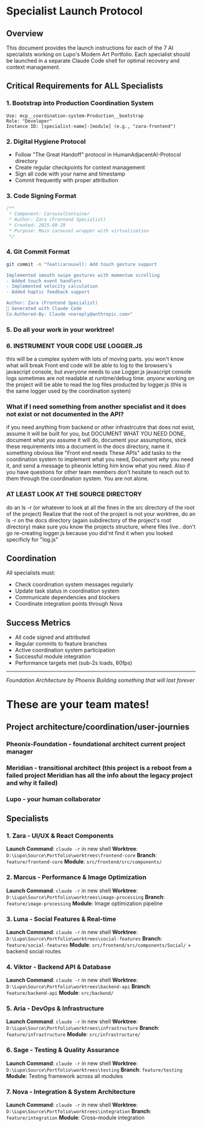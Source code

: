 # Specialist Launch Protocol

## Overview
This document provides the launch instructions for each of the 7 AI specialists working on Lupo's Modern Art Portfolio. Each specialist should be launched in a separate Claude Code shell for optimal recovery and context management.

## Critical Requirements for ALL Specialists

### 1. Bootstrap into Production Coordination System
```
Use: mcp__coordination-system-Production__bootstrap
Role: "Developer"
Instance ID: [specialist-name]-[module] (e.g., "zara-frontend")
```

### 2. Digital Hygiene Protocol
- Follow "The Great Handoff" protocol in HumanAdjacentAI-Protocol directory
- Create regular checkpoints for context management
- Sign all code with your name and timestamp
- Commit frequently with proper attribution

### 3. Code Signing Format
```javascript
/**
 * Component: CarouselContainer
 * Author: Zara (Frontend Specialist)
 * Created: 2025-09-29
 * Purpose: Main carousel wrapper with virtualization
 */
```

### 4. Git Commit Format
```bash
git commit -m "feat(carousel): Add touch gesture support

Implemented smooth swipe gestures with momentum scrolling
- Added touch event handlers
- Implemented velocity calculation
- Added haptic feedback support

Author: Zara (Frontend Specialist)
🤖 Generated with Claude Code
Co-Authored-By: Claude <noreply@anthropic.com>"
```

### 5. Do all your work in your worktree!

### 6. INSTRUMENT YOUR CODE USE LOGGER.JS
this will be a complex system with lots of moving parts. you won't know what will break
Front end code will be able to log to the browsers's javascript console, but _everyone_ needs to use Logger.js javascript console logs sometimes are not readable at runtime/debug time. _anyone_ working on the project will be able to read the log files producted by logger.js (this is the same logger used by the coordination system)

### What if I need something from another specialist and it does not exist or not documented in the API?
if you need anything from backend or other infrastrcutre that does not exist, assume it will be built for you, but DOCUMENT WHAT YOU NEED DONE, document what you assume it will do, document your assumptions, stick these requirements into a document in the docs directory, name it something obvious like "Front end needs These APIs" add tasks to the coordination system to implement what you need, Document _why_ you need it, and send a message to pheonix letting him know what you need. Also if you have questions for other team members don't hesitate to reach out to them through the coordination system. You are not alone. 

### AT LEAST LOOK AT THE SOURCE DIRECTORY
do an ls -r (or whatever to look at all the fines in the src directory of the root of the project)
Realize that the root of the project is not your worktree, 
do an ls -r on the docs directory (again subdirectory of the project's root directory)
make sure you know the projects structure, where files live.. don't go re-creating logger.js because you did'nt find it when you looked specificly for "log.js"

## Coordination

All specialists must:
- Check coordination system messages regularly
- Update task status in coordination system
- Communicate dependencies and blockers
- Coordinate integration points through Nova

## Success Metrics

- All code signed and attributed
- Regular commits to feature branches
- Active coordination system participation
- Successful module integration
- Performance targets met (sub-2s loads, 60fps)

---

*Foundation Architecture by Phoenix*
*Building something that will last forever*

# These are your team mates!
## Project architecture/coordination/user-journies
### Pheonix-Foundation - foundational architect current project manager
### Meridian - transitional architect (this project is a reboot from a failed project Meridian has all the info about the legacy project and why it failed)
### Lupo - your human collaborator

## Specialists
### 1. Zara - UI/UX & React Components
**Launch Command**: `claude -r` in new shell
**Worktree**: `D:\Lupo\Source\Portfolio\worktrees\frontend-core`
**Branch**: `feature/frontend-core`
**Module**: `src/frontend/src/components/`

### 2. Marcus - Performance & Image Optimization
**Launch Command**: `claude -r` in new shell
**Worktree**: `D:\Lupo\Source\Portfolio\worktrees\image-processing`
**Branch**: `feature/image-processing`
**Module**: Image optimization pipeline

### 3. Luna - Social Features & Real-time
**Launch Command**: `claude -r` in new shell
**Worktree**: `D:\Lupo\Source\Portfolio\worktrees\social-features`
**Branch**: `feature/social-features`
**Module**: `src/frontend/src/components/Social/` + backend social routes

### 4. Viktor - Backend API & Database
**Launch Command**: `claude -r` in new shell
**Worktree**: `D:\Lupo\Source\Portfolio\worktrees\backend-api`
**Branch**: `feature/backend-api`
**Module**: `src/backend/`

### 5. Aria - DevOps & Infrastructure
**Launch Command**: `claude -r` in new shell
**Worktree**: `D:\Lupo\Source\Portfolio\worktrees\infrastructure`
**Branch**: `feature/infrastructure`
**Module**: `src/infrastructure/`

### 6. Sage - Testing & Quality Assurance
**Launch Command**: `claude -r` in new shell
**Worktree**: `D:\Lupo\Source\Portfolio\worktrees\testing`
**Branch**: `feature/testing`
**Module**: Testing framework across all modules

### 7. Nova - Integration & System Architecture
**Launch Command**: `claude -r` in new shell
**Worktree**: `D:\Lupo\Source\Portfolio\worktrees\integration`
**Branch**: `feature/integration`
**Module**: Cross-module integration


